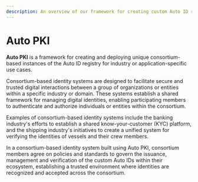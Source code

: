 ```yaml
---
description: An overview of our framework for creating custom Auto ID registries
---
```


# Auto PKI

**Auto PKI** is a framework for creating and deploying unique consortium-based instances of the Auto ID registry for industry or application-specific use cases.

Consortium-based identity systems are designed to facilitate secure and trusted digital interactions between a group of organizations or entities within a specific industry or domain. These systems establish a shared framework for managing digital identities, enabling participating members to authenticate and authorize individuals or entities within the consortium.

Examples of consortium-based identity systems include the banking industry's efforts to establish a shared know-your-customer (KYC) platform, and the shipping industry's initiatives to create a unified system for verifying the identities of vessels and their crew members.

In a consortium-based identity system built using Auto PKI, consortium members agree on policies and standards to govern the issuance, management and verification of the custom Auto IDs within their ecosystem, establishing a trusted environment where identities are recognized and accepted across the consortium.

